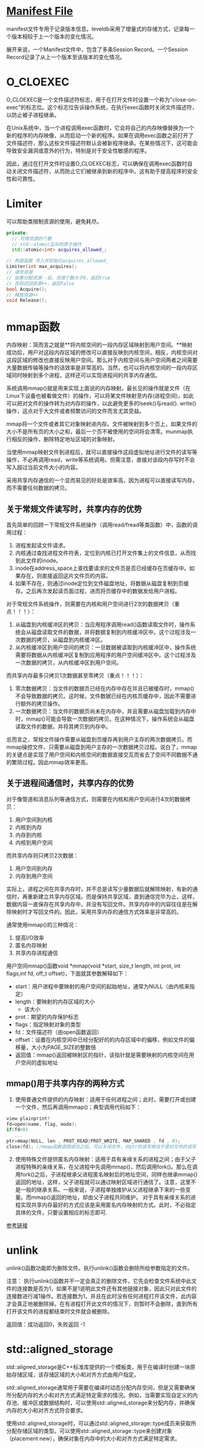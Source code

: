 # [Manifest File](https://leveldb-handbook.readthedocs.io/zh/latest/version.html)
manifest文件专用于记录版本信息。leveldb采用了增量式的存储方式，记录每一个版本相较于上一个版本的变化情况。

展开来说，一个Manifest文件中，包含了多条Session Record。一个Session Record记录了从上一个版本至该版本的变化情况。

# O_CLOEXEC
O_CLOEXEC是一个文件描述符标志，用于在打开文件时设置一个称为"close-on-exec"的标志位。这个标志位告诉操作系统，在执行exec函数时关闭文件描述符，以防止被子进程继承。

在Unix系统中，当一个进程调用exec函数时，它会将自己的内存映像替换为一个新的程序的内存映像，从而启动一个新的程序。如果在调用exec函数之前打开了文件描述符，那么这些文件描述符默认会被新程序继承。在某些情况下，这可能会导致安全漏洞或意外的行为，特别是对于安全性敏感的程序。

因此，通过在打开文件时设置O_CLOEXEC标志，可以确保在调用exec函数时自动关闭文件描述符，从而防止它们被继承到新的程序中。这有助于提高程序的安全性和可靠性。

# Limiter
可以帮助类限制资源的使用，避免耗尽。

```C++
private:
  // 可用资源的个数
  // std::atomic互斥的原子操作
  std::atomic<int> acquires_allowed_;

// 构造函数 传入并初始化acquires_allowed_
Limiter(int max_acquires);
// 请求资源
// 如果分配资源--后，资源个数大于0，返回true
// 否则还回资源++，返回false
bool Acquire();
// 释放资源++
void Release();
```

# mmap函数
内存映射：简而言之就是**将内核空间的一段内存区域映射到用户空间。**映射成功后，用户对这段内存区域的修改可以直接反映到内核空间，相反，内核空间对这段区域的修改也直接反映用户空间。那么对于内核空间与用户空间两者之间需要大量数据传输等操作的话效率是非常高的。当然，也可以将内核空间的一段内存区域同时映射到多个进程，这样还可以实现进程间的共享内存通信。

系统调用mmap()就是用来实现上面说的内存映射。最长见的操作就是文件（在Linux下设备也被看做文件）的操作，可以将某文件映射至内存(进程空间)，如此可以把对文件的操作转为对内存的操作，以此避免更多的lseek()与read(). write()操作，这点对于大文件或者频繁访问的文件而言尤其受益。

mmap将一个文件或者其它对象映射进内存。文件被映射到多个页上，如果文件的大小不是所有页的大小之和，最后一个页不被使用的空间将会清零。munmap执行相反的操作，删除特定地址区域的对象映射。

当使用mmap映射文件到进程后，就可以直接操作这段虚拟地址进行文件的读写等操作，不必再调用read，write等系统调用。但需注意，直接对该段内存写时不会写入超过当前文件大小的内容。

采用共享内存通信的一个显而易见的好处是效率高，因为进程可以直接读写内存，而不需要任何数据的拷贝。

## 关于常规文件读写时，共享内存的优势
首先简单的回顾一下常规文件系统操作（调用read/fread等类函数）中，函数的调用过程：
1. 进程发起读文件请求。
2. 内核通过查找进程文件符表，定位到内核已打开文件集上的文件信息，从而找到此文件的inode。
3. inode在address_space上查找要请求的文件页是否已经缓存在页缓存中。如果存在，则直接返回这片文件页的内容。
4. 如果不存在，则通过inode定位到文件磁盘地址，将数据从磁盘复制到页缓存。之后再次发起读页面过程，进而将页缓存中的数据发给用户进程。

对于常规文件系统操作，则需要在内核和用户空间进行2次的数据拷贝（重点！！！）：
1. 从磁盘到内核缓冲区的拷贝：当应用程序调用read()函数读取文件时，操作系统会从磁盘读取文件的数据，并将数据复制到内核缓冲区中。这个过程涉及一次数据的拷贝，从磁盘到内核缓冲区。
2. 从内核缓冲区到用户空间的拷贝：一旦数据被读取到内核缓冲区中，操作系统需要将数据从内核缓冲区复制到应用程序的用户空间缓冲区中。这个过程涉及一次数据的拷贝，从内核缓冲区到用户空间。

而共享内存最多只拷贝1次数据甚至零拷贝（重点！！！）：
1. 零次数据拷贝：当文件的数据页已经在内存中存在并且已被缓存时，mmap()不会导致数据的拷贝。这时候，文件数据已经在内核页缓存中，因此不需要进行额外的拷贝操作。
2. 一次数据拷贝：当文件的数据页尚未在内存中，并且需要从磁盘加载到内存中时，mmap()可能会导致一次数据的拷贝。在这种情况下，操作系统会从磁盘读取文件的数据，并将其拷贝到内存中。

总而言之，常规文件操作需要从磁盘到页缓存再到用户主存的两次数据拷贝。而mmap操控文件，只需要从磁盘到用户主存的一次数据拷贝过程。说白了，mmap的关键点是实现了用户空间和内核空间的数据直接交互而省去了空间不同数据不通的繁琐过程。因此mmap效率更高。
## 关于进程间通信时，共享内存的优势

对于像管道和消息队列等通信方式，则需要在内核和用户空间进行4次的数据拷贝：
1. 用户空间到内核
2. 内核到内存
3. 内存到内核
4. 内核到用户空间

而共享内存则只拷贝2次数据：
1. 用户空间到内存
2. 内存到用户空间

实际上，进程之间在共享内存时，并不总是读写少量数据后就解除映射，有新的通信时，再重新建立共享内存区域。而是保持共享区域，直到通信完毕为止，这样，数据内容一直保存在共享内存中，并没有写回文件。共享内存中的内容往往是在解除映射时才写回文件的。因此，采用共享内存的通信方式效率是非常高的。

通常使用mmap()的三种情况： 
1. 提高I/O效率
2. 匿名内存映射
3. 共享内存进程通信

用户空间mmap()函数void *mmap(void *start, size_t length, int prot, int flags,int fd, off_t offset)，下面就其参数解释如下：

- start：用户进程中要映射的用户空间的起始地址，通常为NULL（由内核来指定）
- length：要映射的内存区域的大小
  - 该大小
- prot：期望的内存保护标志
- flags：指定映射对象的类型
- fd：文件描述符（由open函数返回）
- offset：设置在内核空间中已经分配好的的内存区域中的偏移，例如文件的偏移量，大小为PAGE_SIZE的整数倍
- 返回值：mmap()返回被映射区的指针，该指针就是需要映射的内核空间在用户空间的虚拟地址

## mmap()用于共享内存的两种方式
1. 使用普通文件提供的内存映射：适用于任何进程之间；此时，需要打开或创建一个文件，然后再调用mmap()；典型调用代码如下：
```C++
view plainprint?
fd=open(name, flag, mode);   
if(fd<0)   
   ...   
ptr=mmap(NULL, len , PROT_READ|PROT_WRITE, MAP_SHARED , fd , 0); 
close(fd); //mmap函数调用成功之后，可以关闭文件，对ptr的读写相当于是对文件的读写
```
2. 使用特殊文件提供匿名内存映射：适用于具有亲缘关系的进程之间；由于父子进程特殊的亲缘关系，在父进程中先调用mmap()，然后调用fork()。那么在调用fork()之后，子进程继承父进程匿名映射后的地址空间，同样也继承mmap()返回的地址，这样，父子进程就可以通过映射区域进行通信了。注意，这里不是一般的继承关系。一般来说，子进程单独维护从父进程继承下来的一些变量。而mmap()返回的地址，却由父子进程共同维护。 对于具有亲缘关系的进程实现共享内存最好的方式应该是采用匿名内存映射的方式。此时，不必指定具体的文件，只要设置相应的标志即可.



[参考链接](https://nieyong.github.io/wiki_cpu/mmap%E8%AF%A6%E8%A7%A3.html)

# unlink
unlink()函数功能即为删除文件。执行unlink()函数会删除所给参数指定的文件。

注意：
执行unlink()函数并不一定会真正的删除文件，它先会检查文件系统中此文件的连接数是否为1，如果不是1说明此文件还有其他链接对象，因此只对此文件的连接数进行减1操作。若连接数为1，并且在此时没有任何进程打开该文件，此内容才会真正地被删除掉。在有进程打开此文件的情况下，则暂时不会删除，直到所有打开该文件的进程都结束时文件就会被删除。

返回值：成功返回0，失败返回 -1

# std::aligned_storage

std::aligned_storage是C++标准库提供的一个模板类，用于在编译时创建一块原始存储区域，该存储区域的大小和对齐方式由用户指定。

std::aligned_storage通常用于需要在编译时动态分配内存空间，但是又需要确保所分配内存的大小和对齐方式满足特定需求的情况。例如，当需要实现自定义的内存池、缓冲区或数据结构时，可以使用std::aligned_storage来分配内存，并确保内存的大小和对齐方式符合要求。

使用std::aligned_storage时，可以通过std::aligned_storage::type成员来获取所分配存储区域的类型。可以使用std::aligned_storage::type来创建对象（placement new），确保对象在内存中的大小和对齐方式满足特定需求。